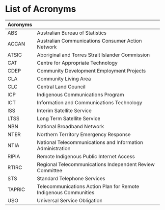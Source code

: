 # List of Acronyms 

|   Acronyms    |                                                            |
|-------|------------------------------------------------------------|
| ABS   | Australian Bureau of Statistics                            |
| ACCAN | Australian Communications Consumer Action Network          |
| ATSIC | Aboriginal and Torres Strait Islander Commission           |
| CAT   | Centre for Appropriate Technology                          |
| CDEP  | Community Development Employment Projects                  |
| CLA   | Community Living Area                                      |
| CLC   | Central Land Council                                       |
| ICP   | Indigenous Communications Program                          |
| ICT   | Information and Communications Technology                       |
| ISS   | Interim Satellite Service                                  |
| LTSS  | Long Term Satellite Service                                |
| NBN   | National Broadband Network                                 |
| NTER  | Northern Territory Emergency Response                      |
| NTIA  | National Telecommunications and Information Administration |
| RIPIA | Remote Indigenous Public Internet Access                   |
| RTIRC | Regional Telecommunications Independent Review Committee   |
| STS   | Standard Telephone Services                                |
| TAPRIC | Telecommunications Action Plan for Remote Indigenous Communities |
| USO   | Universal Service Obligation                               |
